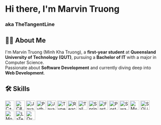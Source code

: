 # Hi there, I'm Marvin Truong 
### aka TheTangentLine

## 👨‍🎓 About Me  
I'm Marvin Truong (Minh Kha Truong), a **first-year student** at **Queensland University of Technology (QUT)**, pursuing a **Bachelor of IT** with a major in Computer Science.  
Passionate about **Software Development** and currently diving deep into **Web Development**.

## 🛠️ Skills  

<p align="left">
  <img src="https://img.shields.io/badge/-C++-00599C?style=for-the-badge&logo=c%2B%2B&logoColor=white" alt="C++" height="30" />
  <img src="https://img.shields.io/badge/-C%23-239120?style=for-the-badge&logo=c-sharp&logoColor=white" alt="C#" height="30" />
  <img src="https://img.shields.io/badge/-Java-007396?style=for-the-badge&logo=java&logoColor=white" alt="Java" height="30" />
  <img src="https://img.shields.io/badge/-Python-3776AB?style=for-the-badge&logo=python&logoColor=white" alt="Python" height="30" />
  <img src="https://img.shields.io/badge/-JavaScript-F7DF1E?style=for-the-badge&logo=javascript&logoColor=black" alt="JavaScript" height="30" />
  <img src="https://img.shields.io/badge/-TypeScript-3178C6?style=for-the-badge&logo=typescript&logoColor=white" alt="TypeScript" height="30" />
  <img src="https://img.shields.io/badge/-React-61DAFB?style=for-the-badge&logo=react&logoColor=black" alt="React" height="30" />
  <img src="https://img.shields.io/badge/-Tailwind_CSS-38B2AC?style=for-the-badge&logo=tailwind-css&logoColor=white" alt="Tailwind CSS" height="30" />
  <img src="https://img.shields.io/badge/-Spring_Boot-6DB33F?style=for-the-badge&logo=springboot&logoColor=white" alt="Spring Boot" height="30" />
  <img src="https://img.shields.io/badge/-FastAPI-009688?style=for-the-badge&logo=fastapi&logoColor=white" alt="FastAPI" height="30" />
  <img src="https://img.shields.io/badge/-Postman-FF6C37?style=for-the-badge&logo=postman&logoColor=white" alt="Postman" height="30" />
  <img src="https://img.shields.io/badge/-Swagger-19B6B5?style=for-the-badge&logo=swagger&logoColor=white" alt="Swagger" height="30" />
  <img src="https://img.shields.io/badge/-MySQL-4479A1?style=for-the-badge&logo=mysql&logoColor=white" alt="MySQL" height="30" />
  <img src="https://img.shields.io/badge/-SQLite-003B57?style=for-the-badge&logo=sqlite&logoColor=white" alt="SQLite" height="30" />
  <img src="https://img.shields.io/badge/-MongoDB-47A248?style=for-the-badge&logo=mongodb&logoColor=white" alt="MongoDB" height="30" />
  <img src="https://img.shields.io/badge/-LaTeX-008080?style=for-the-badge&logo=latex&logoColor=white" alt="LaTeX" height="30" />
  <img src="https://img.shields.io/badge/-Overleaf-1A1A1A?style=for-the-badge&logo=overleaf&logoColor=white" alt="Overleaf" height="30" />
</p>



